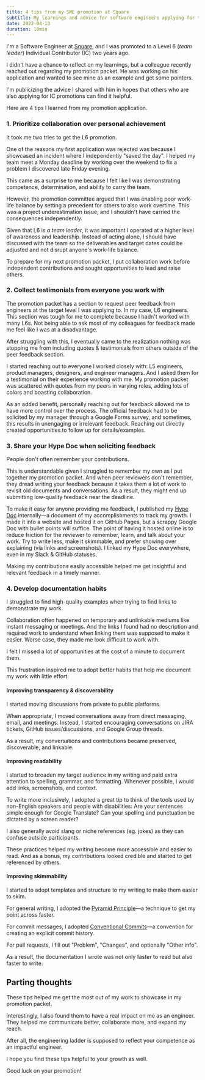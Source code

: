 ```yaml
---
title: 4 tips from my SWE promotion at Square
subtitle: My learnings and advice for software engineers applying for their next promotion
date: 2022-04-13
duration: 10min
---
```


I'm a Software Engineer at [Square](https://squareup.com/), and I was promoted to a Level 6 (_team leader_) Individual Contributor (IC) two years ago.

I didn't have a chance to reflect on my learnings, but a colleague recently reached out regarding my promotion packet. He was working on his application and wanted to see mine as an example and get some pointers.

I'm publicizing the advice I shared with him in hopes that others who are also applying for IC promotions can find it helpful.

Here are 4 tips I learned from my promotion application.

### 1. Prioritize collaboration over personal achievement

It took me two tries to get the L6 promotion.

One of the reasons my first application was rejected was because I showcased an incident where I independently "saved the day". I helped my team meet a Monday deadline by working over the weekend to fix a problem I discovered late Friday evening.

This came as a surprise to me because I felt like I was demonstrating competence, determination, and ability to carry the team.

However, the promotion committee argued that I was enabling poor work-life balance by setting a precedent for others to also work overtime. This was a project underestimation issue, and I shouldn't have carried the consequences independently.

Given that L6 is _a team leader_, it was important I operated at a higher level of awareness and leadership. Instead of acting alone, I should have discussed with the team so the deliverables and target dates could be adjusted and not disrupt anyone's work-life balance.

To prepare for my next promotion packet, I put collaboration work before independent contributions and sought opportunities to lead and raise others.

### 2. Collect testimonials from everyone you work with

The promotion packet has a section to request peer feedback from engineers at the target level I was applying to. In my case, L6 engineers. This section was tough for me to complete because I hadn't worked with many L6s. Not being able to ask most of my colleagues for feedback made me feel like I was at a disadvantage.

After struggling with this, I eventually came to the realization nothing was stopping me from including quotes & testimonials from others outside of the peer feedback section.

I started reaching out to everyone I worked closely with: L5 engineers, product managers, designers, and engineer managers. And I asked them for a testimonial on their experience working with me. My promotion packet was scattered with quotes from my peers in varying roles, adding lots of colors and boasting collaboration.

As an added benefit, personally reaching out for feedback allowed me to have more control over the process. The official feedback had to be solicited by my manager through a Google Forms survey, and sometimes, this results in unengaging or irrelevant feedback. Reaching out directly created opportunities to follow up for details/examples.

### 3. Share your Hype Doc when soliciting feedback

People don't often remember your contributions.

This is understandable given I struggled to remember my own as I put together my promotion packet. And when peer reviewers don't remember, they dread writing your feedback because it takes them a lot of work to revisit old documents and conversations. As a result, they might end up submitting low-quality feedback near the deadline.

To make it easy for anyone providing me feedback, I published my [Hype Doc] internally—a document of my accomplishments to track my growth. I made it into a website and hosted it on GitHub Pages, but a scrappy Google Doc with bullet points will suffice. The point of having it hosted online is to reduce friction for the reviewer to remember, learn, and talk about your work. Try to write less, make it skimmable, and prefer showing over explaining (via links and screenshots). I linked my Hype Doc everywhere, even in my Slack & GitHub statuses.

Making my contributions easily accessible helped me get insightful and relevant feedback in a timely manner.

[Hype Doc]: https://medium.com/square-corner-blog/you-are-your-own-best-hype-person-cf1e3a83c0c2

### 4. Develop documentation habits


I struggled to find high-quality examples when trying to find links to demonstrate my work.

Collaboration often happened on temporary and unlinkable mediums like instant messaging or meetings. And the links I found had no description and required work to understand when linking them was supposed to make it easier. Worse case, they made me look difficult to work with.

I felt I missed a lot of opportunities at the cost of a minute to document them.

This frustration inspired me to adopt better habits that help me document my work with little effort:

#### Improving transparency & discoverability

I started moving discussions from private to public platforms.

When appropriate, I moved conversations away from direct messaging, email, and meetings. Instead, I started encouraging conversations on JIRA tickets, GitHub issues/discussions, and Google Group threads.

As a result, my conversations and contributions became preserved, discoverable, and linkable.

#### Improving readability

I started to broaden my target audience in my writing and paid extra attention to spelling, grammar, and formatting. Whenever possible, I would add links, screenshots, and context.

To write more inclusively, I adopted a great tip to think of the tools used by non-English speakers and people with disabilities: Are your sentences simple enough for Google Translate? Can your spelling and punctuation be dictated by a screen reader?

I also generally avoid slang or niche references (eg. jokes) as they can confuse outside participants.

These practices helped my writing become more accessible and easier to read. And as a bonus, my contributions looked credible and started to get referenced by others.

#### Improving skimmability

I started to adopt templates and structure to my writing to make them easier to skim.

For general writing, I adopted the [Pyramid Principle](https://medium.com/lessons-from-mckinsey/the-pyramid-principle-f0885dd3c5c7)—a technique to get my point across faster.

For commit messages, I adopted [Conventional Commits](https://www.conventionalcommits.org/)—a convention for creating an explicit commit history.

For pull requests, I fill out "Problem", "Changes", and optionally "Other info".

As a result, the documentation I wrote was not only faster to read but also faster to write.


## Parting thoughts

These tips helped me get the most out of my work to showcase in my promotion packet.

Interestingly, I also found them to have a real impact on me as an engineer. They helped me communicate better, collaborate more, and expand my reach.

After all, the engineering ladder is supposed to reflect your competence as an impactful engineer.

I hope you find these tips helpful to your growth as well.

Good luck on your promotion!
